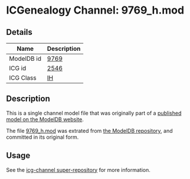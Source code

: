# ICGenealogy Channel: 9769\_h.mod

## Details

Name | Description
---- | -----------
ModelDB id | [9769](http://senselab.med.yale.edu/ModelDB/ShowModel.cshtml?model=9769)
ICG id | [2546](http://icg.neurotheory.ox.ac.uk/channels/4/2546)
ICG Class | [IH](http://icg.neurotheory.ox.ac.uk/channels/4)

## Description

This is a single channel model file that was originally part of a [published model on the ModelDB website](http://senselab.med.yale.edu/mModelDB/ShowModel.cshtml?model=9769).

The file [9769\_h.mod](9769_h.mod) was extrated from [the ModelDB repository](http://senselab.med.yale.edu/ModelDB/ShowModel.cshtml?model=9769), and committed in its original form.

## Usage

See the [icg-channel super-repository](https://github.com/icgenealogy/icg-channels) for more information.